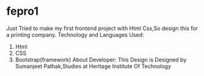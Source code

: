 # fepro1
Just Tried to make my first frontend project with Html Css,So design this for a printing company.
Technology and Languages Used:
1. Html 
2. CSS
3. Bootstrap(framework)
About Developer:
This Design is Designed by Sumanjeet Pathak,Studies at Heritage Institute Of Technology
